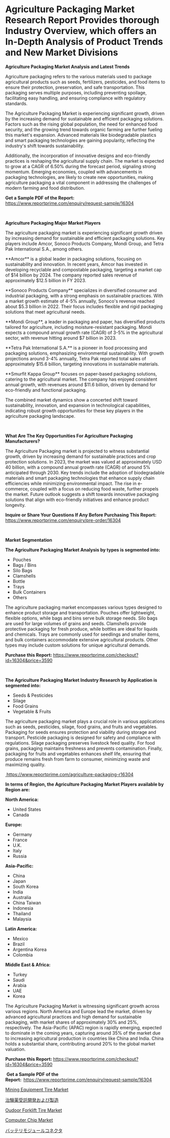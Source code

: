<p><h1>Agriculture Packaging Market Research Report Provides thorough Industry Overview, which offers an In-Depth Analysis of Product Trends and New Market Divisions</h1></p><p><strong>Agriculture Packaging Market Analysis and Latest Trends</strong></p>
<p><p>Agriculture packaging refers to the various materials used to package agricultural products such as seeds, fertilizers, pesticides, and food items to ensure their protection, preservation, and safe transportation. This packaging serves multiple purposes, including preventing spoilage, facilitating easy handling, and ensuring compliance with regulatory standards.</p><p>The Agriculture Packaging Market is experiencing significant growth, driven by the increasing demand for sustainable and efficient packaging solutions. Factors such as the rising global population, the need for enhanced food security, and the growing trend towards organic farming are further fueling this market's expansion. Advanced materials like biodegradable plastics and smart packaging technologies are gaining popularity, reflecting the industry's shift towards sustainability.</p><p>Additionally, the incorporation of innovative designs and eco-friendly practices is reshaping the agricultural supply chain. The market is expected to grow at a CAGR of 6.50% during the forecast period, signaling strong momentum. Emerging economies, coupled with advancements in packaging technologies, are likely to create new opportunities, making agriculture packaging a vital component in addressing the challenges of modern farming and food distribution.</p></p>
<p><strong>Get a Sample PDF of the Report:&nbsp;</strong> <a href="https://www.reportprime.com/enquiry/request-sample/16304">https://www.reportprime.com/enquiry/request-sample/16304</a></p>
<p>&nbsp;</p>
<p><strong>Agriculture Packaging Major Market Players</strong></p>
<p><p>The agriculture packaging market is experiencing significant growth driven by increasing demand for sustainable and efficient packaging solutions. Key players include Amcor, Sonoco Products Company, Mondi Group, and Tetra Pak International S.A., among others.</p><p>**Amcor** is a global leader in packaging solutions, focusing on sustainability and innovation. In recent years, Amcor has invested in developing recyclable and compostable packaging, targeting a market cap of $14 billion by 2024. The company reported sales revenue of approximately $12.5 billion in FY 2023.</p><p>**Sonoco Products Company** specializes in diversified consumer and industrial packaging, with a strong emphasis on sustainable practices. With a market growth estimate of 4-5% annually, Sonoco's revenue reached about $5.3 billion in 2022. Their focus includes flexible and rigid packaging solutions that meet agricultural needs.</p><p>**Mondi Group**, a leader in packaging and paper, has diversified products tailored for agriculture, including moisture-resistant packaging. Mondi expects a compound annual growth rate (CAGR) of 3-5% in the agricultural sector, with revenue hitting around $7 billion in 2023.</p><p>**Tetra Pak International S.A.** is a pioneer in food processing and packaging solutions, emphasizing environmental sustainability. With growth projections around 3-4% annually, Tetra Pak reported total sales of approximately $15.6 billion, targeting innovations in sustainable materials.</p><p>**Smurfit Kappa Group** focuses on paper-based packaging solutions, catering to the agricultural market. The company has enjoyed consistent annual growth, with revenues around $11.6 billion, driven by demand for eco-friendly and functional packaging.</p><p>The combined market dynamics show a concerted shift toward sustainability, innovation, and expansion in technological capabilities, indicating robust growth opportunities for these key players in the agriculture packaging landscape.</p></p>
<p>&nbsp;</p>
<p><strong>What Are The Key Opportunities For Agriculture Packaging Manufacturers?</strong></p>
<p><p>The Agriculture Packaging market is projected to witness substantial growth, driven by increasing demand for sustainable practices and crop protection solutions. In 2023, the market was valued at approximately USD 40 billion, with a compound annual growth rate (CAGR) of around 5% anticipated through 2030. Key trends include the adoption of biodegradable materials and smart packaging technologies that enhance supply chain efficiencies while minimizing environmental impact. The rise in e-commerce, coupled with a focus on reducing food waste, further propels the market. Future outlook suggests a shift towards innovative packaging solutions that align with eco-friendly initiatives and enhance product longevity.</p></p>
<p><strong>Inquire or Share Your Questions If Any Before Purchasing This Report:</strong> <a href="https://www.reportprime.com/enquiry/pre-order/16304">https://www.reportprime.com/enquiry/pre-order/16304</a></p>
<p>&nbsp;</p>
<p><strong>Market Segmentation</strong></p>
<p><strong>The Agriculture Packaging Market Analysis by types is segmented into:</strong></p>
<p><ul><li>Pouches</li><li>Bags / Bins</li><li>Silo Bags</li><li>Clamshells</li><li>Bottle</li><li>Trays</li><li>Bulk Containers</li><li>Others</li></ul></p>
<p><p>The agriculture packaging market encompasses various types designed to enhance product storage and transportation. Pouches offer lightweight, flexible options, while bags and bins serve bulk storage needs. Silo bags are used for large volumes of grains and seeds. Clamshells provide protective packaging for fresh produce, while bottles are ideal for liquids and chemicals. Trays are commonly used for seedlings and smaller items, and bulk containers accommodate extensive agricultural products. Other types may include custom solutions for unique agricultural demands.</p></p>
<p><strong>Purchase this Report:&nbsp;</strong><a href="https://www.reportprime.com/checkout?id=16304&price=3590">https://www.reportprime.com/checkout?id=16304&price=3590</a></p>
<p>&nbsp;</p>
<p><strong>The Agriculture Packaging Market Industry Research by Application is segmented into:</strong></p>
<p><ul><li>Seeds & Pesticides</li><li>Silage</li><li>Food Grains</li><li>Vegetable & Fruits</li></ul></p>
<p><p>The agriculture packaging market plays a crucial role in various applications such as seeds, pesticides, silage, food grains, and fruits and vegetables. Packaging for seeds ensures protection and viability during storage and transport. Pesticide packaging is designed for safety and compliance with regulations. Silage packaging preserves livestock feed quality. For food grains, packaging maintains freshness and prevents contamination. Finally, packaging for fruits and vegetables enhances shelf life, ensuring that produce remains fresh from farm to consumer, minimizing waste and maximizing quality.</p></p>
<p><a href="https://www.reportprime.com/agriculture-packaging-r16304">&nbsp;https://www.reportprime.com/agriculture-packaging-r16304</a></p>
<p><strong>In terms of Region, the Agriculture Packaging Market Players available by Region are:</strong></p>
<p>
    <p> <strong> North America: </strong>
        <ul>
            <li>United States</li>
            <li>Canada</li>
        </ul>
        </p> 
    <p> <strong> Europe: </strong>
        <ul>
            <li>Germany</li>
            <li>France</li>
            <li>U.K.</li>
            <li>Italy</li>
            <li>Russia</li>
        </ul>
        </p> 
    <p> <strong> Asia-Pacific: </strong>
        <ul>
            <li>China</li>
            <li>Japan</li>
            <li>South Korea</li>
            <li>India</li>
            <li>Australia</li>
            <li>China Taiwan</li>
            <li>Indonesia</li>
            <li>Thailand</li>
            <li>Malaysia</li>
        </ul>
        </p> 
    <p> <strong> Latin America: </strong>
        <ul>
            <li>Mexico</li>
            <li>Brazil</li>
            <li>Argentina Korea</li>
            <li>Colombia</li>
        </ul>
        </p> 
    <p> <strong> Middle East & Africa: </strong>
        <ul>
            <li>Turkey</li>
            <li>Saudi</li>
            <li>Arabia</li>
            <li>UAE</li>
            <li>Korea</li>
        </ul>
    </p>
    </p>
<p><p>The Agriculture Packaging Market is witnessing significant growth across various regions. North America and Europe lead the market, driven by advanced agricultural practices and high demand for sustainable packaging, with market shares of approximately 30% and 25%, respectively. The Asia-Pacific (APAC) region is rapidly emerging, expected to dominate in the coming years, capturing around 35% of the market due to increasing agricultural production in countries like China and India. China holds a substantial share, contributing around 20% to the global market valuation.</p></p>
<p><strong>Purchase this Report: </strong><a href="https://www.reportprime.com/checkout?id=16304&price=3590">https://www.reportprime.com/checkout?id=16304&price=3590</a></p>
<p>&nbsp;<strong>Get a Sample PDF of the Report:&nbsp;&nbsp;</strong><a href="https://www.reportprime.com/enquiry/request-sample/16304">https://www.reportprime.com/enquiry/request-sample/16304</a></p>
<p><strong></strong></p>
<p><p><a href="https://issuu.com/reportprime-2/docs/mining-equipment-tire-market-size-2_e398e0c0465471">Mining Equipment Tire Market</a></p><p><a href="https://medium.com/@mandysw5k1a/investigational-new-drug-contract-development-and-manufacturing-market-%E3%81%AF-%E3%82%B3%E3%82%B9%E3%83%88%E7%AE%A1%E7%90%86%E3%81%A8%E5%8A%B9%E7%8E%87%E5%90%91%E4%B8%8A%E3%82%92%E5%84%AA%E5%85%88%E3%81%97%E3%81%BE%E3%81%99-d38c3ea9008f">治験薬受託開発および製造</a></p><p><a href="https://issuu.com/reportprime-2/docs/oudoor-forklift-tire-market-size-20_eb47c13e95ac1b">Oudoor Forklift Tire Market</a></p><p><a href="https://medium.com/@judypierce2022/the-global-computer-chip-market-is-at-the-forefront-of-innovation-driving-rapid-industry-9b626fd2e0e4">Computer Chip Market</a></p><p><a href="https://medium.com/@mandysw5k1a/battery-module-connectors-market-%E3%81%AE%E3%82%B0%E3%83%AD%E3%83%BC%E3%83%90%E3%83%AB%E5%B8%82%E5%A0%B4%E6%A6%82%E8%A6%81%E3%81%AF-%E4%B8%96%E7%95%8C%E3%81%8A%E3%82%88%E3%81%B3%E4%B8%BB%E8%A6%81%E5%B8%82%E5%A0%B4%E3%81%AB%E3%81%8A%E3%81%91%E3%82%8B%E6%A5%AD%E7%95%8C%E3%81%AB%E5%BD%B1%E9%9F%BF%E3%82%92%E4%B8%8E%E3%81%88%E3%82%8B%E4%B8%BB%E8%A6%81%E3%81%AA%E3%83%88%E3%83%AC%E3%83%B3%E3%83%89%E3%81%AB%E3%81%A4%E3%81%84%E3%81%A6-%E7%8B%AC%E8%87%AA%E3%81%AE%E8%A6%96%E7%82%B9%E3%82%92%E6%8F%90%E4%BE%9B%E3%81%97%E3%81%BE%E3%81%99-444de953ef72">バッテリモジュールコネクタ</a></p></p>
